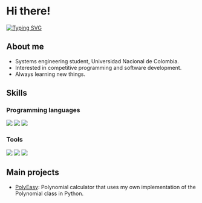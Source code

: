 # Hi there!

[![Typing SVG](https://readme-typing-svg.demolab.com?font=Fira+Code&pause=1000&color=F7F7F7&width=500&lines=I'm+Cristian+Motta;Systems+engineering+student;Lifelong+learner)](https://git.io/typing-svg)

## About me

- Systems engineering student, Universidad Nacional de Colombia.
- Interested in competitive programming and software development.
- Always learning new things.

## Skills

### Programming languages

<img src="https://img.icons8.com/color/50/null/python--v1.png"/>
<img src="https://img.icons8.com/color/50/null/c-plus-plus-logo.png"/>
<img src="https://img.icons8.com/color/50/null/java-coffee-cup-logo--v1.png"/>

### Tools

<img src="https://img.icons8.com/color/50/null/git.png"/>
<img src="https://img.icons8.com/color/50/null/markdown.png"/> 
<img src="https://img.icons8.com/color/50/null/latex.png"/>

## Main projects

- [PolyEasy](https://github.com/cmottao/PolyEasy): Polynomial calculator that uses my own implementation of the Polynomial class in Python.
